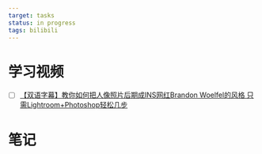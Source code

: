 ```yaml
---
target: tasks
status: in progress
tags: bilibili
---
```

# 学习视频
- [ ] [【双语字幕】教你如何把人像照片后期成INS网红Brandon Woelfel的风格 只需Lightroom+Photoshop轻松几步](https://www.bilibili.com/video/BV1dp411d7CQ)
# 笔记
